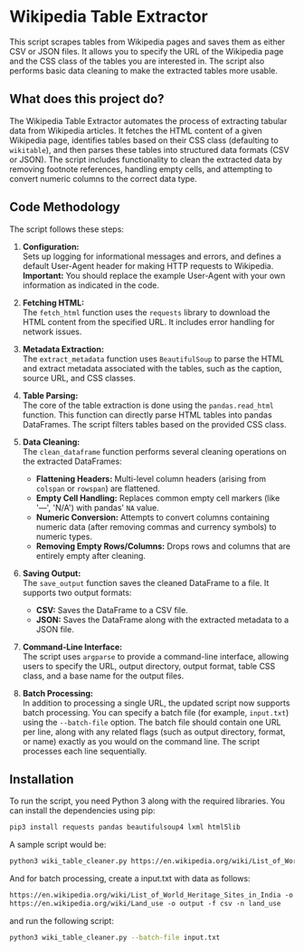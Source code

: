 # Wikipedia Table Extractor

This script scrapes tables from Wikipedia pages and saves them as either CSV or JSON files. It allows you to specify the URL of the Wikipedia page and the CSS class of the tables you are interested in. The script also performs basic data cleaning to make the extracted tables more usable.

## What does this project do?

The Wikipedia Table Extractor automates the process of extracting tabular data from Wikipedia articles. It fetches the HTML content of a given Wikipedia page, identifies tables based on their CSS class (defaulting to `wikitable`), and then parses these tables into structured data formats (CSV or JSON). The script includes functionality to clean the extracted data by removing footnote references, handling empty cells, and attempting to convert numeric columns to the correct data type.

## Code Methodology

The script follows these steps:

1.  **Configuration:**  
    Sets up logging for informational messages and errors, and defines a default User-Agent header for making HTTP requests to Wikipedia. **Important:** You should replace the example User-Agent with your own information as indicated in the code.
    
2.  **Fetching HTML:**  
    The `fetch_html` function uses the `requests` library to download the HTML content from the specified URL. It includes error handling for network issues.
    
3.  **Metadata Extraction:**  
    The `extract_metadata` function uses `BeautifulSoup` to parse the HTML and extract metadata associated with the tables, such as the caption, source URL, and CSS classes.
    
4.  **Table Parsing:**  
    The core of the table extraction is done using the `pandas.read_html` function. This function can directly parse HTML tables into pandas DataFrames. The script filters tables based on the provided CSS class.
    
5.  **Data Cleaning:**  
    The `clean_dataframe` function performs several cleaning operations on the extracted DataFrames:
    - **Flattening Headers:** Multi-level column headers (arising from `colspan` or `rowspan`) are flattened.
    - **Empty Cell Handling:** Replaces common empty cell markers (like '—', 'N/A') with pandas' `NA` value.
    - **Numeric Conversion:** Attempts to convert columns containing numeric data (after removing commas and currency symbols) to numeric types.
    - **Removing Empty Rows/Columns:** Drops rows and columns that are entirely empty after cleaning.
    
6.  **Saving Output:**  
    The `save_output` function saves the cleaned DataFrame to a file. It supports two output formats:
    - **CSV:** Saves the DataFrame to a CSV file.
    - **JSON:** Saves the DataFrame along with the extracted metadata to a JSON file.
    
7.  **Command-Line Interface:**  
    The script uses `argparse` to provide a command-line interface, allowing users to specify the URL, output directory, output format, table CSS class, and a base name for the output files.

8.  **Batch Processing:**  
    In addition to processing a single URL, the updated script now supports batch processing. You can specify a batch file (for example, `input.txt`) using the `--batch-file` option. The batch file should contain one URL per line, along with any related flags (such as output directory, format, or name) exactly as you would on the command line. The script processes each line sequentially.

## Installation

To run the script, you need Python 3 along with the required libraries. You can install the dependencies using pip:

```bash
pip3 install requests pandas beautifulsoup4 lxml html5lib
```

A sample script would be: 

```bash
python3 wiki_table_cleaner.py https://en.wikipedia.org/wiki/List_of_World_Heritage_Sites_in_India -o output -f json -n india_heritage_sites`
```

And for batch processing, create a input.txt with data as follows:
```txt
https://en.wikipedia.org/wiki/List_of_World_Heritage_Sites_in_India -o output -f json -n india_heritage_sites
https://en.wikipedia.org/wiki/Land_use -o output -f csv -n land_use
```
and run the following script:
```bash
python3 wiki_table_cleaner.py --batch-file input.txt
```

